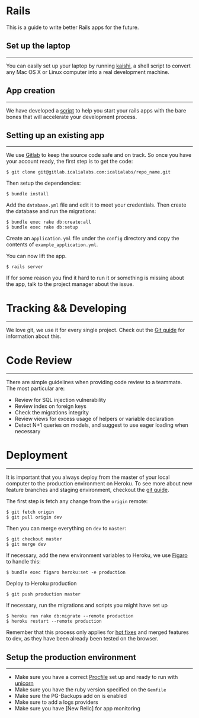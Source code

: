 # Rails

This is a guide to write better Rails apps for the future.

## Set up the laptop
------------

You can easily set up your laptop by running [kaishi](https://github.com/IcaliaLabs/kaishi), a shell script to convert any Mac OS X or Linux computer into a real development machine.


## App creation
------------

We have developed a [script](https://github.com/IcaliaLabs/railsAppCustomGenerator) to help you start your rails apps with the bare bones that will accelerate your development process.

## Setting up an existing app
------------

We use [Gitlab](https://about.gitlab.com/) to keep the source code safe and on track. So once you have your account ready, the first step is to get the code:

```
$ git clone git@gitlab.icalialabs.com:icalialabs/repo_name.git
```

Then setup the dependencies:

```
$ bundle install
```

Add the `database.yml` file and edit it to meet your credentials. Then create the database and run the migrations:

```
$ bundle exec rake db:create:all
$ bundle exec rake db:setup
```

Create an `application.yml` file under the `config` directory and copy the contents of `example_application.yml`.

You can now lift the app. 

```
$ rails server
```

If for some reason you find it hard to run it or something is missing about the app, talk to the project manager about the issue.

# Tracking && Developing
------------

We love git, we use it for every single project. Check out the [Git guide]() for information about this.


# Code Review
------------

There are simple guidelines when providing code review to a teammate. The most particular are:

* Review for SQL injection vulnerability
* Review index on foreign keys
* Check the migrations integrity
* Review views for excess usage of helpers or variable declaration
* Detect N+1 queries on models, and suggest to use eager loading when necessary

# Deployment
------------

It is important that you always deploy from the master of your local computer to the production environment on Heroku. To see more about new feature branches and staging environment, checkout the [git guide]().

The first step is fetch any change from the `origin` remote:

```
$ git fetch origin
$ git pull origin dev
```

Then you can merge everything on `dev` to `master`:

```
$ git checkout master
$ git merge dev
```

If necessary, add the new environment variables to Heroku, we use [Figaro]() to handle this:

```
$ bundle exec figaro heroku:set -e production
```

Deploy to Heroku production

```
$ git push production master
```

If necessary, run the migrations and scripts you might have set up

```
$ heroku run rake db:migrate --remote production
$ heroku restart --remote production
```

Remember that this process only applies for [hot fixes]() and merged features to dev, as they have been already been tested on the browser.

## Setup the production environment
------------

* Make sure you have a correct [Procfile]() set up and ready to run with [unicorn]()
* Make sure you have the ruby version specified on the `Gemfile`
* Make sure the PG-Backups add on is enabled
* Make sure to add a logs providers
* Make sure you have [New Relic] for app monitoring
